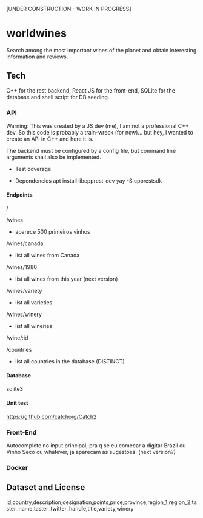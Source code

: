 [UNDER CONSTRUCTION - WORK IN PROGRESS]


# worldwines

Search among the most important wines of the planet and obtain interesting information and reviews.


## Tech

C++ for the rest backend, React JS for the front-end, SQLite for the database and shell script for DB seeding.

### API

Warning: This was created by a JS dev (me), I am not a professional C++ dev. So this code is probably
a train-wreck (for now)... but hey, I wanted to create an API in C++ and here it is.

The backend must be configured by a config file, but command line arguments shall also be implemented.

- Test coverage

- Dependencies
apt install libcpprest-dev 
yay -S cpprestsdk


#### Endpoints

/

/wines
- aparece 500 primeiros vinhos

/wines/canada
- list all wines from Canada

/wines/1980
- list all wines from this year (next version)

/wines/variety
- list all varieties

/wines/winery
- list all wineries

/wine/:id

/countries
- list all countries in the database (DISTINCT)

#### Database
sqlite3

#### Unit test
https://github.com/catchorg/Catch2

### Front-End
Autocomplete no input principal, pra q se eu comecar a digitar Brazil ou Vinho Seco ou whatever, ja aparecam as sugestoes.
 (next version?)

### Docker


## Dataset and License

id,country,description,designation,points,price,province,region_1,region_2,taster_name,taster_twitter_handle,title,variety,winery

